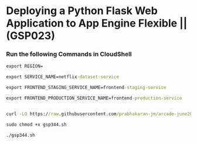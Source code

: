 # Deploying a Python Flask Web Application to App Engine Flexible || (GSP023)

### Run the following Commands in CloudShell

```cmd
export REGION=

export SERVICE_NAME=netflix-dataset-service

export FRONTEND_STAGING_SERVICE_NAME=frontend-staging-service

export FRONTEND_PRODUCTION_SERVICE_NAME=frontend-production-service


curl -LO https://raw.githubusercontent.com/prabhakaran-jm/arcade-june2024/master/Level2/gsp344.sh

sudo chmod +x gsp344.sh

./gsp344.sh
```